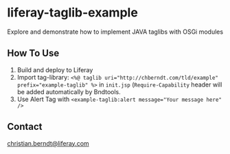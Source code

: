 # liferay-taglib-example
Explore and demonstrate how to implement JAVA taglibs with OSGi modules

## How To Use

1. Build and deploy to Liferay
1. Import tag-library: `<%@ taglib uri="http://chberndt.com/tld/example" prefix="example-taglib" %>` in `init.jsp` (`Require-Capability` header will be added automatically by Bndtools.
1. Use Alert Tag with `<example-taglib:alert message="Your message here" />`

## Contact

christian.berndt@liferay.com